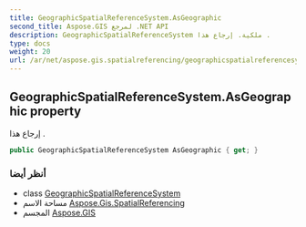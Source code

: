 ```yaml
---
title: GeographicSpatialReferenceSystem.AsGeographic
second_title: Aspose.GIS لمرجع .NET API
description: GeographicSpatialReferenceSystem ملكية. إرجاع هذا .
type: docs
weight: 20
url: /ar/net/aspose.gis.spatialreferencing/geographicspatialreferencesystem/asgeographic/
---
```

## GeographicSpatialReferenceSystem.AsGeographic property

إرجاع هذا .

```csharp
public GeographicSpatialReferenceSystem AsGeographic { get; }
```

### أنظر أيضا

* class [GeographicSpatialReferenceSystem](../)
* مساحة الاسم [Aspose.Gis.SpatialReferencing](../../geographicspatialreferencesystem/)
* المجسم [Aspose.GIS](../../../)


